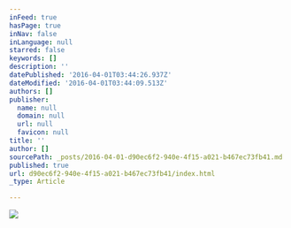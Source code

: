 ```yaml
---
inFeed: true
hasPage: true
inNav: false
inLanguage: null
starred: false
keywords: []
description: ''
datePublished: '2016-04-01T03:44:26.937Z'
dateModified: '2016-04-01T03:44:09.513Z'
authors: []
publisher:
  name: null
  domain: null
  url: null
  favicon: null
title: ''
author: []
sourcePath: _posts/2016-04-01-d90ec6f2-940e-4f15-a021-b467ec73fb41.md
published: true
url: d90ec6f2-940e-4f15-a021-b467ec73fb41/index.html
_type: Article

---
```

![](https://the-grid-user-content.s3-us-west-2.amazonaws.com/21c8d46c-f480-4a32-bcb4-47a148d7eae0.png)